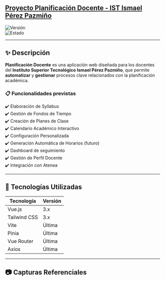 ## [Proyecto Planificación Docente - IST Ismael Pérez Pazmiño]()
![Versión](https://img.shields.io/badge/Versión-1.0.0-green)  
![Estado](https://img.shields.io/badge/Estado-En%20Desarrollo-orange)

---

## ✨ Descripción

**Planificación Docente** es una aplicación web diseñada para los docentes del **Instituto Superior Tecnológico Ismael Pérez Pazmiño**, que permite **automatizar** y **gestionar** procesos clave relacionados con la planificación académica. 

### 📋 Funcionalidades previstas
✔️ Elaboración de Syllabus  
✔️ Gestión de Fondos de Tiempo  
✔️ Creación de Planes de Clase  
✔️ Calendario Académico Interactivo  
✔️ Configuración Personalizada  
✔️ Generación Automática de Horarios (futuro)  
✔️ Dashboard de seguimiento  
✔️ Gestión de Perfil Docente  
✔️ Integración con Atenea  

---

## 🎨 Tecnologías Utilizadas

| Tecnología            | Versión |
|-------------------|---------|
| Vue.js           | 3.x |
| Tailwind CSS     | 3.x |
| Vite             | Última |
| Pinia            | Última |
| Vue Router       | Última |
| Axios            | Última |

---

## 📷 Capturas Referenciales
<!--
[![Planificación Docente](https://static.justboil.me/templates/one/repo-tailwind-vue.png)](https://justboil.github.io/admin-one-vue-tailwind/)

## 🚀 Estructura del Proyecto
---
-->
